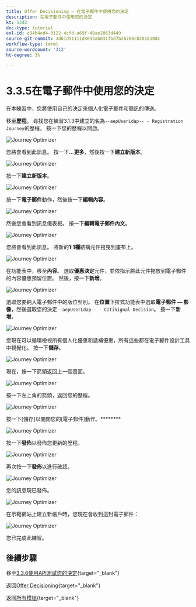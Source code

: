 ```yaml
---
title: Offer Decisioning — 在電子郵件中使用您的決定
description: 在電子郵件中使用您的決定
kt: 5342
doc-type: tutorial
exl-id: c94b4ed4-0122-4cfd-a69f-40ae2063d449
source-git-commit: 3d61d91111d8693ab031fbd7b26706c02818108c
workflow-type: tm+mt
source-wordcount: '312'
ht-degree: 1%

---
```


# 3.3.5在電子郵件中使用您的決定

在本練習中，您將使用自己的決定來個人化電子郵件和簡訊的傳送。

移至&#x200B;**歷程**。 尋找您在練習3.1.3中建立的名為`--aepUserLdap-- - Registration Journey`的歷程。 按一下您的歷程以開啟。

![Journey Optimizer](./images/emailoffer1.png)

您將會看到此訊息。 按一下&#x200B;**...更多**，然後按一下&#x200B;**建立新版本**。

![Journey Optimizer](./images/journey1.png)

按一下&#x200B;**建立新版本**。

![Journey Optimizer](./images/journey2.png)

按一下&#x200B;**電子郵件**&#x200B;動作，然後按一下&#x200B;**編輯內容**。

![Journey Optimizer](./images/journey3.png)

然後您會看到訊息儀表板。 按一下&#x200B;**編輯電子郵件內文**。

![Journey Optimizer](./images/emailoffer2.png)

您將會看到此訊息。 將新的&#x200B;**1:1欄**&#x200B;結構元件拖曳到畫布上。

![Journey Optimizer](./images/emailoffer6.png)

在功能表中，移至&#x200B;**內容**。 選取&#x200B;**優惠決定**&#x200B;元件，並依指示將此元件拖放到電子郵件的內容優惠預留位置。 然後，按一下&#x200B;**新增**。

![Journey Optimizer](./images/emailoffer7.png)

選取您要納入電子郵件中的版位型別。 在&#x200B;**位置**&#x200B;下拉式功能表中選取&#x200B;**電子郵件 — 影像**，然後選取您的決定`--aepUserLdap-- - CitiSignal Decision`。 按一下&#x200B;**新增**。

![Journey Optimizer](./images/emailoffer8.png)

您現在可以循環檢視所有個人化優惠和遞補優惠，所有這些都在電子郵件設計工具中視覺化。 按一下&#x200B;**儲存**。

![Journey Optimizer](./images/emailoffer9.png)

現在，按一下箭頭返回上一個畫面。

![Journey Optimizer](./images/emailoffer13.png)

按一下左上角的箭頭，返回您的歷程。

![Journey Optimizer](./images/emailoffer14.png)

按一下[儲存]以關閉您的[電子郵件]動作。********

![Journey Optimizer](./images/emailoffer14a.png)

按一下&#x200B;**發佈**&#x200B;以發佈您更新的歷程。

![Journey Optimizer](./images/emailoffer14b.png)

再次按一下&#x200B;**發佈**&#x200B;以進行確認。

![Journey Optimizer](./images/emailoffer15.png)

您的訊息現已發佈。

![Journey Optimizer](./images/emailoffer16.png)

在示範網站上建立新帳戶時，您現在會收到這封電子郵件：

![Journey Optimizer](./images/emailoffer17.png)

您已完成此練習。

## 後續步驟

移至[3.3.6使用API測試您的決定](./ex6.md){target="_blank"}

返回[Offer Decisioning](offer-decisioning.md){target="_blank"}

返回[所有模組](./../../../../overview.md){target="_blank"}
